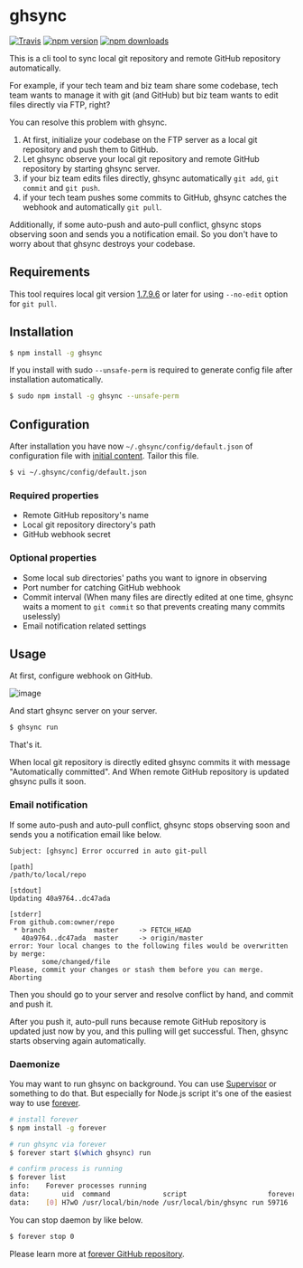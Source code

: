 # ghsync

[![Travis](https://img.shields.io/travis/ttskch/ghsync.svg?style=flat-square)](https://travis-ci.org/ttskch/ghsync)
[![npm version](https://img.shields.io/npm/v/ghsync.svg?style=flat-square)](https://www.npmjs.com/package/ghsync)
[![npm downloads](https://img.shields.io/npm/dm/ghsync.svg?style=flat-square)](https://www.npmjs.com/package/ghsync)

This is a cli tool to sync local git repository and remote GitHub repository automatically.

For example, if your tech team and biz team share some codebase, tech team wants to manage it with git (and GitHub) but biz team wants to edit files directly via FTP, right?

You can resolve this problem with ghsync.

1. At first, initialize your codebase on the FTP server as a local git repository and push them to GitHub.
1. Let ghsync observe your local git repository and remote GitHub repository by starting ghsync server.
1. if your biz team edits files directly, ghsync automatically `git add`, `git commit` and `git push`.
1. if your tech team pushes some commits to GitHub, ghsync catches the webhook and automatically `git pull`.

Additionally, if some auto-push and auto-pull conflict, ghsync stops observing soon and sends you a notification email. So you don't have to worry about that ghsync destroys your codebase.

## Requirements

This tool requires local git version [1.7.9.6](https://git-scm.com/docs/git-pull/1.7.9.6) or later for using `--no-edit` option for `git pull`. 

## Installation

```bash
$ npm install -g ghsync
```

If you install with sudo `--unsafe-perm` is required to generate config file after installation automatically.

```bash
$ sudo npm install -g ghsync --unsafe-perm
```

## Configuration

After installation you have now `~/.ghsync/config/default.json` of configuration file with [initial content](config/default.json.placeholder). Tailor this file.

```bash
$ vi ~/.ghsync/config/default.json
```

### Required properties

* Remote GitHub repository's name
* Local git repository directory's path
* GitHub webhook secret

### Optional properties

* Some local sub directories' paths you want to ignore in observing
* Port number for catching GitHub webhook
* Commit interval (When many files are directly edited at one time, ghsync waits a moment to `git commit` so that prevents creating many commits uselessly)
* Email notification related settings

## Usage

At first, configure webhook on GitHub.

![image](https://cloud.githubusercontent.com/assets/4360663/19375726/20bc35c0-9212-11e6-9425-9009128fb1d3.png)

And start ghsync server on your server.

```bash
$ ghsync run
```

That's it.

When local git repository is directly edited ghsync commits it with message "Automatically committed". And When remote GitHub repository is updated ghsync pulls it soon.

### Email notification

If some auto-push and auto-pull conflict, ghsync stops observing soon and sends you a notification email like below.

```
Subject: [ghsync] Error occurred in auto git-pull

[path]
/path/to/local/repo

[stdout]
Updating 40a9764..dc47ada

[stderr]
From github.com:owner/repo
 * branch            master     -> FETCH_HEAD
   40a9764..dc47ada  master     -> origin/master
error: Your local changes to the following files would be overwritten by merge:
        some/changed/file
Please, commit your changes or stash them before you can merge.
Aborting
```

Then you should go to your server and resolve conflict by hand, and commit and push it.

After you push it, auto-pull runs because remote GitHub repository is updated just now by you, and this pulling will get successful. Then, ghsync starts observing again automatically.

### Daemonize

You may want to run ghsync on background. You can use [Supervisor](http://supervisord.org/) or something to do that. But especially for Node.js script it's one of the easiest way to use [forever](https://github.com/foreverjs/forever).

```bash
# install forever
$ npm install -g forever

# run ghsync via forever
$ forever start $(which ghsync) run

# confirm process is running
$ forever list
info:    Forever processes running
data:        uid  command             script                    forever pid   id logfile                      uptime
data:    [0] H7wO /usr/local/bin/node /usr/local/bin/ghsync run 59716   59726    /home/user/.forever/H7wO.log 0:0:0:2.636
```

You can stop daemon by like below.

```bash
$ forever stop 0
```

Please learn more at [forever GitHub repository](https://github.com/foreverjs/forever).
